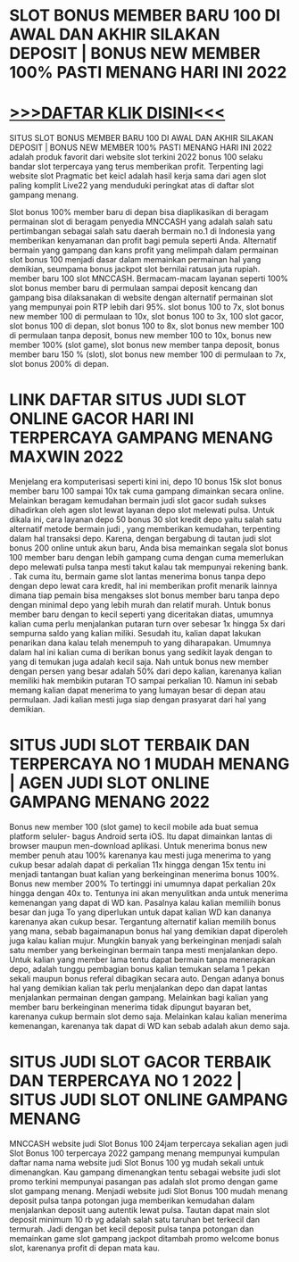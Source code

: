 # SLOT BONUS MEMBER BARU 100 DI AWAL DAN AKHIR SILAKAN DEPOSIT | BONUS NEW MEMBER 100% PASTI MENANG HARI INI 2022

# [>>>DAFTAR KLIK DISINI<<<](https://rebrand.ly/infolokerdong)

SITUS SLOT BONUS MEMBER BARU 100 DI AWAL DAN AKHIR SILAKAN DEPOSIT | BONUS NEW MEMBER 100% PASTI MENANG HARI INI 2022 adalah produk favorit dari website slot terkini 2022 bonus 100 selaku bandar slot terpercaya yang terus memberikan profit. Terpenting lagi website slot Pragmatic bet keicl adalah hasil kerja sama dari agen slot paling komplit Live22 yang menduduki peringkat atas di daftar slot gampang menang.

Slot bonus 100% member baru di depan bisa diaplikasikan di beragam permainan slot di beragam penyedia MNCCASH yang adalah salah satu pertimbangan sebagai salah satu daerah bermain no.1 di Indonesia yang memberikan kenyamanan dan profit bagi pemula seperti Anda. Alternatif bermain yang gampang dan kans profit yang melimpah dalam permainan slot bonus 100 menjadi dasar dalam memainkan permainan hal yang demikian, seumpama bonus jackpot slot bernilai ratusan juta rupiah. member baru 100 slot MNCCASH. Bermacam-macam layanan seperti 100% slot bonus member baru di permulaan sampai deposit kencang dan gampang bisa dilaksanakan di website dengan alternatif permainan slot yang mempunyai poin RTP lebih dari 95%. slot bonus 100 to 7x, slot bonus new member 100 di permulaan to 10x, slot bonus 100 to 3x, 100 slot gacor, slot bonus 100 di depan, slot bonus 100 to 8x, slot bonus new member 100 di permulaan tanpa deposit, bonus new member 100 to 10x, bonus new member 100% (slot game), slot bonus new member tanpa deposit, bonus member baru 150 % (slot), slot bonus new member 100 di permulaan to 7x, slot bonus 200% di depan.

# LINK DAFTAR SITUS JUDI SLOT ONLINE GACOR HARI INI TERPERCAYA GAMPANG MENANG MAXWIN 2022
Menjelang era komputerisasi seperti kini ini, depo 10 bonus 15k slot bonus member baru 100 sampai 10x tak cuma gampang dimainkan secara online. Melainkan beragam kemudahan bermain judi slot gacor sudah sukses dihadirkan oleh agen slot lewat layanan depo slot melewati pulsa. Untuk dikala ini, cara layanan depo 50 bonus 30 slot kredit depo yaitu salah satu alternatif metode bermain judi , yang memberikan kemudahan, terpenting dalam hal transaksi depo.
Karena, dengan bergabung di tautan judi slot bonus 200 online untuk akun baru, Anda bisa memainkan segala slot bonus 100 member baru dengan lebih gampang cuma dengan cuma memerlukan depo melewati pulsa tanpa mesti takut kalau tak mempunyai rekening bank. . Tak cuma itu, bermain game slot lantas menerima bonus tanpa depo dengan depo lewat cara kredit, hal ini memberikan profit menarik lainnya dimana tiap pemain bisa mengakses slot bonus member baru tanpa depo dengan minimal depo yang lebih murah dan relatif murah.
Untuk bonus member baru dengan to kecil seperti yang diceritakan diatas, umumnya kalian cuma perlu menjalankan putaran turn over sebesar 1x hingga 5x dari sempurna saldo yang kalian miliki. Sesudah itu, kalian dapat lakukan penarikan dana kalau telah menempuh to yang diharapakan. Umumnya dalam hal ini kalian cuma di berikan bonus yang sedikit layak dengan to yang di temukan juga adalah kecil saja.
Nah untuk bonus new member dengan persen yang besar adalah 50% dari depo kalian, karenanya kalian memiliki hak membikin putaran TO sampai perkalian 10. Namun ini sebab memang kalian dapat menerima to yang lumayan besar di depan atau permulaan. Jadi kalian mesti juga siap dengan prasyarat dari hal yang demikian.


# SITUS JUDI SLOT TERBAIK DAN TERPERCAYA NO 1 MUDAH MENANG | AGEN JUDI SLOT ONLINE GAMPANG MENANG 2022
Bonus new member 100 (slot game) to kecil mobile ada buat semua platform seluler- bagus Android serta iOS. Itu dapat dimainkan lantas di browser maupun men-download aplikasi. Untuk menerima bonus new member penuh atau 100% karenanya kau mesti juga menerima to yang cukup besar adalah dapat di perkalian 11x hingga dengan 15x tentu ini menjadi tantangan buat kalian yang berkeinginan menerima bonus 100%.
Bonus new member 200% To tertinggi ini umumnya dapat perkalian 20x hingga dengan 40x to. Tentunya ini akan menyulitkan anda untuk menerima kemenangan yang dapat di WD kan. Pasalnya kalau kalian memiliih bonus besar dan juga To yang diperlukan untuk dapat kalian WD kan dananya karenanya akan cukup besar. Tergantung alternatif kalian memilih bonus yang mana, sebab bagaimanapun bonus hal yang demikian dapat diperoleh juga kalau kalian mujur.
Mungkin banyak yang berkeinginan menjadi salah satu member yang berkeinginan bermain tanpa mesti menjalankan depo. Untuk kalian yang member lama tentu dapat bermain tanpa menerapkan depo, adalah tunggu pembagian bonus kalian temukan selama 1 pekan sekali maupun bonus referal dibagikan secara auto. Dengan adanya bonus hal yang demikian kalian tak perlu menjalankan depo dan dapat lantas menjalankan permainan dengan gampang. Melainkan bagi kalian yang member baru berkeinginan menerima tidak dipungut bayaran bet, karenanya cukup bermain slot demo saja. Melainkan kalau kalian menerima kemenangan, karenanya tak dapat di WD kan sebab adalah akun demo saja. 

# SITUS JUDI SLOT GACOR TERBAIK DAN TERPERCAYA NO 1 2022 | SITUS JUDI SLOT ONLINE GAMPANG MENANG
MNCCASH website judi Slot Bonus 100 24jam terpercaya sekalian agen judi Slot Bonus 100 terpercaya 2022 gampang menang mempunyai kumpulan daftar nama nama website judi Slot Bonus 100 yg mudah sekali untuk dimenangkan. Kau gampang dimenangkan tentu sebagai website judi slot promo terkini mempunyai pasangan pas adalah slot promo dengan game slot gampang menang.
Menjadi website judi Slot Bonus 100 mudah menang deposit pulsa tanpa potongan juga memberikan kemudahan dalam menjalankan deposit uang autentik lewat pulsa. Tautan dapat main slot deposit minimum 10 rb yg adalah salah satu taruhan bet terkecil dan termurah. Jadi dengan bet kecil deposit pulsa tanpa potongan dan memainkan game slot gampang jackpot ditambah promo welcome bonus slot, karenanya profit di depan mata kau.

